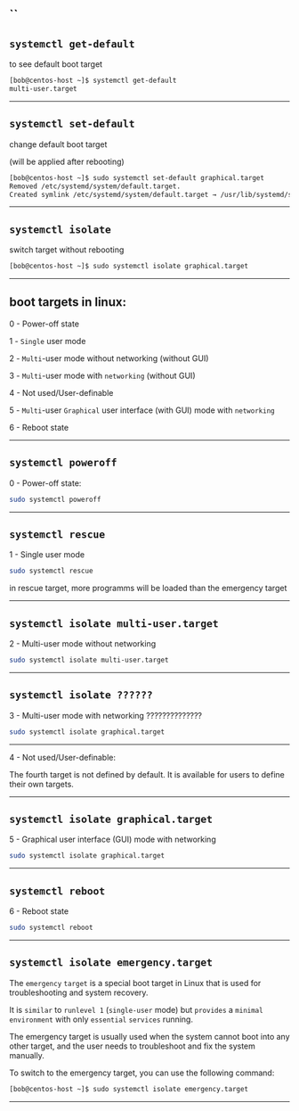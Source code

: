  ## ``
 
 ## `systemctl get-default`

to see default boot target

```bash
[bob@centos-host ~]$ systemctl get-default
multi-user.target
```

________________________________________________________________________________________________

 ## `systemctl set-default`

change default boot target

(will be applied after rebooting)

```bash
[bob@centos-host ~]$ sudo systemctl set-default graphical.target
Removed /etc/systemd/system/default.target.
Created symlink /etc/systemd/system/default.target → /usr/lib/systemd/system/graphical.target.
```

________________________________________________________________________________________________

 ## `systemctl isolate`

switch target without rebooting

```bash
[bob@centos-host ~]$ sudo systemctl isolate graphical.target 
```

________________________________________________________________________________________________


## boot targets in linux:



0 - Power-off state

1 - `Single` user mode

2 - `Multi`-user mode without networking (without GUI)

3 - `Multi`-user mode with `networking` (without GUI)

4 - Not used/User-definable

5 - `Multi`-user `Graphical` user interface (with GUI) mode with `networking`

6 - Reboot state


________________________________________________________________________________________________

 ## `systemctl poweroff`

0 - Power-off state:


```bash
sudo systemctl poweroff
```

________________________________________________________________________________________________

 ## `systemctl rescue`

1 - Single user mode


```bash
sudo systemctl rescue
```

in rescue target, more programms will be loaded than the emergency target

________________________________________________________________________________________________

 ## `systemctl isolate multi-user.target`

2 - Multi-user mode without networking


```bash
sudo systemctl isolate multi-user.target
```

________________________________________________________________________________________________

 ## `systemctl isolate ??????`

3 - Multi-user mode with networking ??????????????


```bash
sudo systemctl isolate graphical.target
```

________________________________________________________________________________________________


4 - Not used/User-definable:

The fourth target is not defined by default. It is available for users to define their own targets.



________________________________________________________________________________________________

 ## `systemctl isolate graphical.target`

5 - Graphical user interface (GUI) mode with networking


```bash
sudo systemctl isolate graphical.target
```

________________________________________________________________________________________________


 ## `systemctl reboot`

6 - Reboot state

```bash
sudo systemctl reboot
```

________________________________________________________________________________________________

## `systemctl isolate emergency.target`

The `emergency` `target` is a special boot target in Linux that is used for troubleshooting and system recovery.

It is `similar` to `runlevel 1` (`single-user` mode) but `provides` a `minimal` `environment` with only `essential` `services` running. 

The emergency target is usually used when the system cannot boot into any other target, and the user needs to troubleshoot and fix the system manually.

To switch to the emergency target, you can use the following command:

```bash
[bob@centos-host ~]$ sudo systemctl isolate emergency.target
```

________________________________________________________________________________________________
